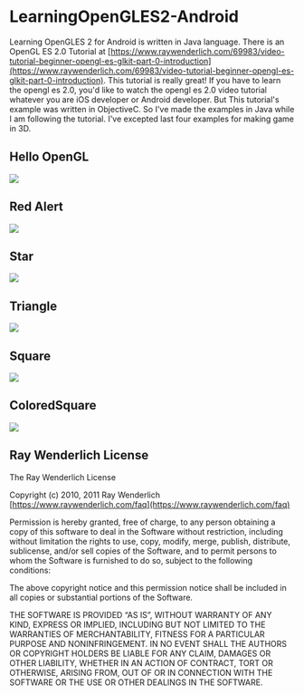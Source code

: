 # LearningOpenGLES2-Android

Learning OpenGLES 2 for Android is written in Java language. There is an OpenGL ES 2.0 Tutorial at [https://www.raywenderlich.com/69983/video-tutorial-beginner-opengl-es-glkit-part-0-introduction](https://www.raywenderlich.com/69983/video-tutorial-beginner-opengl-es-glkit-part-0-introduction). This tutorial is really great! If you have to learn the opengl es 2.0, you'd like to watch the opengl es 2.0 video tutorial whatever you are iOS developer or Android developer. But This tutorial's example was written in ObjectiveC. So I've made the examples in Java while I am following the tutorial. I've excepted last four examples for making game in 3D. 

## Hello OpenGL

![](01.HelloOpenGL/result.png)

## Red Alert

![](01.RedAlert/result.gif)

## Star

![](02.Star/result.png)

## Triangle

![](02.Triangle/result.png)

## Square

![](02.Square/result.png)

## ColoredSquare

![](03.ColoredSquare/result.png)

## Ray Wenderlich License

The Ray Wenderlich License

Copyright (c) 2010, 2011 Ray Wenderlich [https://www.raywenderlich.com/faq](https://www.raywenderlich.com/faq)

Permission is hereby granted, free of charge, to any person obtaining a copy of this software to deal in the Software without restriction, including without limitation the rights to use, copy, modify, merge, publish, distribute, sublicense, and/or sell copies of the Software, and to permit persons to whom the Software is furnished to do so, subject to the following conditions:

The above copyright notice and this permission notice shall be included in all copies or substantial portions of the Software.

THE SOFTWARE IS PROVIDED “AS IS”, WITHOUT WARRANTY OF ANY KIND, EXPRESS OR IMPLIED, INCLUDING BUT NOT LIMITED TO THE WARRANTIES OF MERCHANTABILITY, FITNESS FOR A PARTICULAR PURPOSE AND NONINFRINGEMENT. IN NO EVENT SHALL THE AUTHORS OR COPYRIGHT HOLDERS BE LIABLE FOR ANY CLAIM, DAMAGES OR OTHER LIABILITY, WHETHER IN AN ACTION OF CONTRACT, TORT OR OTHERWISE, ARISING FROM, OUT OF OR IN CONNECTION WITH THE SOFTWARE OR THE USE OR OTHER DEALINGS IN THE SOFTWARE.